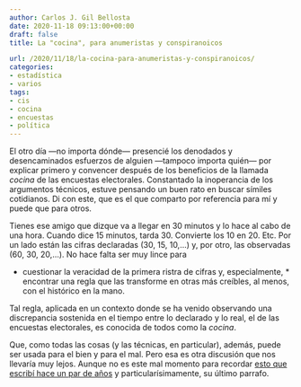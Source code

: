 ```yaml
---
author: Carlos J. Gil Bellosta
date: 2020-11-18 09:13:00+00:00
draft: false
title: La "cocina", para anumeristas y conspiranoicos

url: /2020/11/18/la-cocina-para-anumeristas-y-conspiranoicos/
categories:
- estadística
- varios
tags:
- cis
- cocina
- encuestas
- política
---
```





El otro día —no importa dónde— presencié los denodados y desencaminados esfuerzos de alguien —tampoco importa quién— por explicar primero y convencer después de los beneficios de la llamada _cocina_ de las encuestas electorales. Constantado la inoperancia de los argumentos técnicos, estuve pensando un buen rato en buscar símiles cotidianos. Di con este, que es el que comparto por referencia para mí y puede que para otros.







Tienes ese amigo que dizque va a llegar en 30 minutos y lo hace al cabo de una hora. Cuando dice 15 minutos, tarda 30. Convierte los 10 en 20. Etc. Por un lado están las cifras declaradas (30, 15, 10,...) y, por otro, las observadas (60, 30, 20,...). No hace falta ser muy lince para





  * cuestionar la veracidad de la primera ristra de cifras y, especialmente,  * encontrar una regla que las transforme en otras más creíbles, al menos, con el histórico en la mano.





Tal regla, aplicada en un contexto donde se ha venido observando una discrepancia sostenida en el tiempo entre lo declarado y lo real, el de las encuestas electorales, es conocida de todos como la _cocina_.







Que, como todas las cosas (y las técnicas, en particular), además, puede ser usada para el bien y para el mal. Pero esa es otra discusión que nos llevaría muy lejos. Aunque no es este mal momento para recordar [esto que escribí hace un par de años](https://www.datanalytics.com/2018/10/01/acerca-del-cis-y-la-cocina/) y particularísimamente, su último parrafo.



